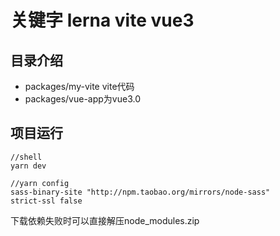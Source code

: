 # 关键字 lerna vite vue3
## 目录介绍
* packages/my-vite vite代码
* packages/vue-app为vue3.0
## 项目运行
``` 
//shell
yarn dev

//yarn config
sass-binary-site "http://npm.taobao.org/mirrors/node-sass"
strict-ssl false
```
下载依赖失败时可以直接解压node_modules.zip
